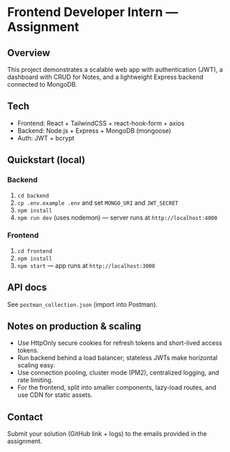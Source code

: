 # Frontend Developer Intern — Assignment

## Overview
This project demonstrates a scalable web app with authentication (JWT), a dashboard with CRUD for Notes, and a lightweight Express backend connected to MongoDB.

## Tech
- Frontend: React + TailwindCSS + react-hook-form + axios
- Backend: Node.js + Express + MongoDB (mongoose)
- Auth: JWT + bcrypt

## Quickstart (local)
### Backend
1. `cd backend`
2. `cp .env.example .env` and set `MONGO_URI` and `JWT_SECRET`
3. `npm install`
4. `npm run dev` (uses nodemon) — server runs at `http://localhost:4000`

### Frontend
1. `cd frontend`
2. `npm install`
3. `npm start` — app runs at `http://localhost:3000`

## API docs
See `postman_collection.json` (import into Postman).

## Notes on production & scaling
- Use HttpOnly secure cookies for refresh tokens and short-lived access tokens.
- Run backend behind a load balancer; stateless JWTs make horizontal scaling easy.
- Use connection pooling, cluster mode (PM2), centralized logging, and rate limiting.
- For the frontend, split into smaller components, lazy-load routes, and use CDN for static assets.

## Contact
Submit your solution (GitHub link + logs) to the emails provided in the assignment.
